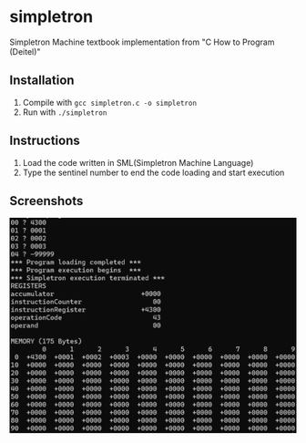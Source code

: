 # simpletron
Simpletron Machine textbook implementation from "C How to Program (Deitel)"

## Installation
1. Compile with `gcc simpletron.c -o simpletron`
2. Run with `./simpletron`

## Instructions
1. Load the code written in SML(Simpletron Machine Language)
2. Type the sentinel number to end the code loading and start execution

## Screenshots
![screenshot2 missing](screenshot2.png)
